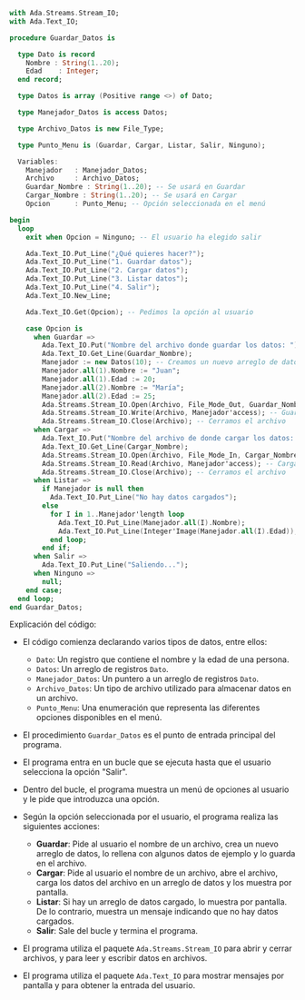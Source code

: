 ```ada
with Ada.Streams.Stream_IO;
with Ada.Text_IO;

procedure Guardar_Datos is

  type Dato is record
    Nombre : String(1..20);
    Edad    : Integer;
  end record;

  type Datos is array (Positive range <>) of Dato;

  type Manejador_Datos is access Datos;

  type Archivo_Datos is new File_Type;

  type Punto_Menu is (Guardar, Cargar, Listar, Salir, Ninguno);

  Variables:
    Manejador   : Manejador_Datos;
    Archivo     : Archivo_Datos;
    Guardar_Nombre : String(1..20); -- Se usará en Guardar
    Cargar_Nombre : String(1..20); -- Se usará en Cargar
    Opcion      : Punto_Menu; -- Opción seleccionada en el menú

begin
  loop
    exit when Opcion = Ninguno; -- El usuario ha elegido salir

    Ada.Text_IO.Put_Line("¿Qué quieres hacer?");
    Ada.Text_IO.Put_Line("1. Guardar datos");
    Ada.Text_IO.Put_Line("2. Cargar datos");
    Ada.Text_IO.Put_Line("3. Listar datos");
    Ada.Text_IO.Put_Line("4. Salir");
    Ada.Text_IO.New_Line;

    Ada.Text_IO.Get(Opcion); -- Pedimos la opción al usuario

    case Opcion is
      when Guardar =>
        Ada.Text_IO.Put("Nombre del archivo donde guardar los datos: ");
        Ada.Text_IO.Get_Line(Guardar_Nombre);
        Manejador := new Datos(10); -- Creamos un nuevo arreglo de datos
        Manejador.all(1).Nombre := "Juan";
        Manejador.all(1).Edad := 20;
        Manejador.all(2).Nombre := "María";
        Manejador.all(2).Edad := 25;
        Ada.Streams.Stream_IO.Open(Archivo, File_Mode_Out, Guardar_Nombre); -- Abrimos el archivo
        Ada.Streams.Stream_IO.Write(Archivo, Manejador'access); -- Guardamos los datos en el archivo
        Ada.Streams.Stream_IO.Close(Archivo); -- Cerramos el archivo
      when Cargar =>
        Ada.Text_IO.Put("Nombre del archivo de donde cargar los datos: ");
        Ada.Text_IO.Get_Line(Cargar_Nombre);
        Ada.Streams.Stream_IO.Open(Archivo, File_Mode_In, Cargar_Nombre); -- Abrimos el archivo
        Ada.Streams.Stream_IO.Read(Archivo, Manejador'access); -- Cargamos los datos del archivo
        Ada.Streams.Stream_IO.Close(Archivo); -- Cerramos el archivo
      when Listar =>
        if Manejador is null then
          Ada.Text_IO.Put_Line("No hay datos cargados");
        else
          for I in 1..Manejador'length loop
            Ada.Text_IO.Put_Line(Manejador.all(I).Nombre);
            Ada.Text_IO.Put_Line(Integer'Image(Manejador.all(I).Edad));
          end loop;
        end if;
      when Salir =>
        Ada.Text_IO.Put_Line("Saliendo...");
      when Ninguno =>
        null;
    end case;
  end loop;
end Guardar_Datos;
```

Explicación del código:

* El código comienza declarando varios tipos de datos, entre ellos:
    * `Dato`: Un registro que contiene el nombre y la edad de una persona.
    * `Datos`: Un arreglo de registros `Dato`.
    * `Manejador_Datos`: Un puntero a un arreglo de registros `Dato`.
    * `Archivo_Datos`: Un tipo de archivo utilizado para almacenar datos en un archivo.
    * `Punto_Menu`: Una enumeración que representa las diferentes opciones disponibles en el menú.

* El procedimiento `Guardar_Datos` es el punto de entrada principal del programa.

* El programa entra en un bucle que se ejecuta hasta que el usuario selecciona la opción "Salir".

* Dentro del bucle, el programa muestra un menú de opciones al usuario y le pide que introduzca una opción.

* Según la opción seleccionada por el usuario, el programa realiza las siguientes acciones:
    * **Guardar**: Pide al usuario el nombre de un archivo, crea un nuevo arreglo de datos, lo rellena con algunos datos de ejemplo y lo guarda en el archivo.
    * **Cargar**: Pide al usuario el nombre de un archivo, abre el archivo, carga los datos del archivo en un arreglo de datos y los muestra por pantalla.
    * **Listar**: Si hay un arreglo de datos cargado, lo muestra por pantalla. De lo contrario, muestra un mensaje indicando que no hay datos cargados.
    * **Salir**: Sale del bucle y termina el programa.

* El programa utiliza el paquete `Ada.Streams.Stream_IO` para abrir y cerrar archivos, y para leer y escribir datos en archivos.

* El programa utiliza el paquete `Ada.Text_IO` para mostrar mensajes por pantalla y para obtener la entrada del usuario.